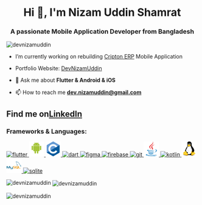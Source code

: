 <h1 align="center">Hi 👋, I'm Nizam Uddin Shamrat</h1>
<h3 align="center">A passionate Mobile Application Developer from Bangladesh</h3>

<p align="left"> <img src="https://komarev.com/ghpvc/?username=devnizamuddin&label=Profile%20views&color=0e75b6&style=flat" alt="devnizamuddin" /> </p>

-  I’m currently working on rebuilding [Cripton ERP](https://gitlab.com/pakizatvl/criptonapp) Mobile Application

-  Portfolio Website: [DevNizamUddin](https://sites.google.com/view/devnizamuddin/portfolio)

- 💬 Ask me about **Flutter & Android & iOS**

- 📫 How to reach me **dev.nizamuddin@gmail.com**

<h2 style="margin-left:200" >Find me on<a href="https://linkedin.com/in/devnizamuddin" target="_blank" rel="noreferrer">LinkedIn</a></h2>

<h3 align="left">Frameworks & Languages:</h3>
<p align="left"> <a href="https://flutter.dev" target="_blank" rel="noreferrer"> <img src="https://www.vectorlogo.zone/logos/flutterio/flutterio-icon.svg" alt="flutter" width="40" height="40"/> </a>
  <a href="https://developer.android.com" target="_blank" rel="noreferrer"> <img src="https://raw.githubusercontent.com/devicons/devicon/master/icons/android/android-original-wordmark.svg" alt="android" width="40" height="40"/> </a>
   <a href="https://www.cprogramming.com/" target="_blank" rel="noreferrer"> <img src="https://raw.githubusercontent.com/devicons/devicon/master/icons/c/c-original.svg" alt="c" width="40" height="40"/> </a> <a href="https://dart.dev" target="_blank" rel="noreferrer"> <img src="https://www.vectorlogo.zone/logos/dartlang/dartlang-icon.svg" alt="dart" width="40" height="40"/> </a> <a href="https://www.figma.com/" target="_blank" rel="noreferrer"> <img src="https://www.vectorlogo.zone/logos/figma/figma-icon.svg" alt="figma" width="40" height="40"/> </a> <a href="https://firebase.google.com/" target="_blank" rel="noreferrer"> <img src="https://www.vectorlogo.zone/logos/firebase/firebase-icon.svg" alt="firebase" width="40" height="40"/> </a> <a href="https://git-scm.com/" target="_blank" rel="noreferrer"> <img src="https://www.vectorlogo.zone/logos/git-scm/git-scm-icon.svg" alt="git" width="40" height="40"/> </a> <a href="https://www.java.com" target="_blank" rel="noreferrer"> <img src="https://raw.githubusercontent.com/devicons/devicon/master/icons/java/java-original.svg" alt="java" width="40" height="40"/> </a> <a href="https://kotlinlang.org" target="_blank" rel="noreferrer"> <img src="https://www.vectorlogo.zone/logos/kotlinlang/kotlinlang-icon.svg" alt="kotlin" width="40" height="40"/> </a> <a href="https://www.linux.org/" target="_blank" rel="noreferrer"> <img src="https://raw.githubusercontent.com/devicons/devicon/master/icons/linux/linux-original.svg" alt="linux" width="40" height="40"/> </a> <a href="https://www.mysql.com/" target="_blank" rel="noreferrer"> <img src="https://raw.githubusercontent.com/devicons/devicon/master/icons/mysql/mysql-original-wordmark.svg" alt="mysql" width="40" height="40"/> </a> <a href="https://www.sqlite.org/" target="_blank" rel="noreferrer"> <img src="https://www.vectorlogo.zone/logos/sqlite/sqlite-icon.svg" alt="sqlite" width="40" height="40"/> </a> </p>

<p><img align="left" src="https://github-readme-stats.vercel.app/api/top-langs?username=devnizamuddin&show_icons=true&locale=en&layout=compact" alt="devnizamuddin" /></p>

<p>&nbsp;<img align="center" src="https://github-readme-stats.vercel.app/api?username=devnizamuddin&show_icons=true&locale=en" alt="devnizamuddin" /></p>

<p><img align="center" src="https://github-readme-streak-stats.herokuapp.com/?user=devnizamuddin&" alt="devnizamuddin" /></p>
